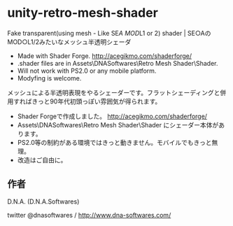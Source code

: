 unity-retro-mesh-shader
=======================

Fake transparent(using mesh - Like SE*A MOD*L1 or 2) shader | SE○AのMOD○L1/2みたいなメッシュ半透明シェーダ

- Made with Shader Forge.  http://acegikmo.com/shaderforge/
- .shader files are in Assets\DNASoftwares\Retro Mesh Shader\Shader.
- Will not work with PS2.0 or any mobile platform.
- Modyfing is welcome.

メッシュによる半透明表現をやるシェーダーです。フラットシェーディングと併用すればきっと90年代初頭っぽい雰囲気が得られます。

- Shader Forgeで作成しました。 http://acegikmo.com/shaderforge/
- Assets\DNASoftwares\Retro Mesh Shader\Shader にシェーダー本体があります。
- PS2.0等の制約がある環境ではきっと動きません。モバイルでもきっと無理。
- 改造はご自由に。

作者
----
D.N.A. (D.N.A.Softwares)

twitter @dnasoftwares / http://www.dna-softwares.com/
